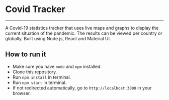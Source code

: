 # Covid Tracker

--------------------------------

A Covid-19 statistics tracker that uses live maps and graphs to display the current situation of the pandemic. The results can be viewed per country or globally. Built using Node.js, React and Material UI.



## How to run it
- Make sure you have `node` and `npm` installed.
- Clone this repository.
- Run `npm install` in terminal.
- Run `npm start` in terminal.
- If not redirected automatically, go to `http://localhost:3000` in your browser.
